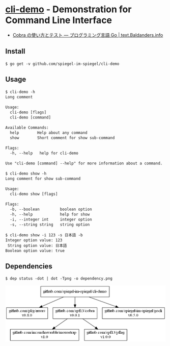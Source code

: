 # [cli-demo] - Demonstration for Command Line Interface

- [Cobra の使い方とテスト — プログラミング言語 Go | text.Baldanders.info](http://text.baldanders.info/golang/using-and-testing-cobra/)

## Install

```
$ go get -v github.com/spiegel-im-spiegel/cli-demo
```

## Usage

```
$ cli-demo -h
Long comment

Usage:
  cli-demo [flags]
  cli-demo [command]

Available Commands:
  help        Help about any command
  show        Short comment for show sub-command

Flags:
  -h, --help   help for cli-demo

Use "cli-demo [command] --help" for more information about a command.

$ cli-demo show -h
Long comment for show sub-command

Usage:
  cli-demo show [flags]

Flags:
  -b, --boolean         boolean option
  -h, --help            help for show
  -i, --integer int     integer option
  -s, --string string   string option

$ cli-demo show -i 123 -s 日本語 -b
Integer option value: 123
 String option value: 日本語
Boolean option value: true
```

## Dependencies

```
$ dep status -dot | dot -Tpng -o dependency.png
```

[![Dependencies](dependency.png)](dependency.png)

[cli-demo]: https://github.com/spiegel-im-spiegel/cli-demo "spiegel-im-spiegel/cli-demo: Demonstration for Command Line Interface"
[dep]: https://github.com/golang/dep "golang/dep: Go dependency management tool"

